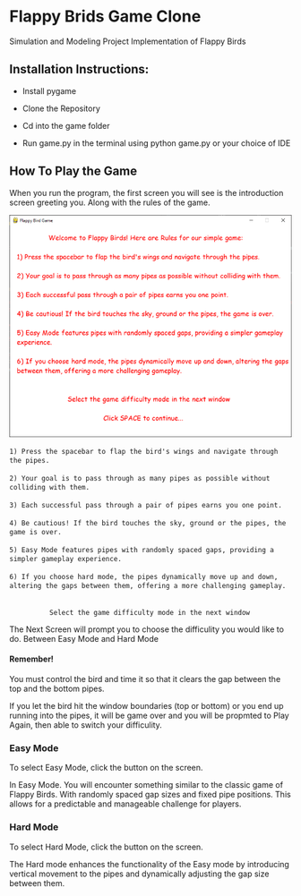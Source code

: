 # Flappy Brids Game Clone
Simulation and Modeling Project Implementation of Flappy Birds

## Installation Instructions:

- Install pygame

- Clone the Repository

- Cd into the game folder

- Run game.py in the terminal using python game.py or your choice of IDE

## How To Play the Game
When you run the program, the first screen you will see is the introduction screen greeting you. Along with the rules of the game.


![Welcome_Screen](https://github.com/harsh1715/Flappybrids/blob/main/Welcome_Screen.png)

    1) Press the spacebar to flap the bird's wings and navigate through the pipes.

    2) Your goal is to pass through as many pipes as possible without colliding with them.

    3) Each successful pass through a pair of pipes earns you one point.

    4) Be cautious! If the bird touches the sky, ground or the pipes, the game is over.

    5) Easy Mode features pipes with randomly spaced gaps, providing a simpler gameplay experience. 

    6) If you choose hard mode, the pipes dynamically move up and down, altering the gaps between them, offering a more challenging gameplay.


              Select the game difficulty mode in the next window

The Next Screen will prompt you to choose the difficulity you would like to do. Between Easy Mode and Hard Mode<br>

#### Remember!

You must control the bird and time it so that it clears the gap between the top and the bottom pipes. 

If you let the bird hit the window boundaries (top or bottom) or you end up running into the pipes, it will be game over and you will be propmted to Play Again, then able to switch your difficulity. 

### Easy Mode
To select Easy Mode, click the button on the screen.

In Easy Mode. You will encounter something similar to the classic game of Flappy Birds. With randomly spaced gap sizes and fixed pipe positions. This allows for a predictable and manageable challenge for players. 


### Hard Mode
To select Hard Mode, click the button on the screen.

The Hard mode enhances the functionality of the Easy mode by introducing vertical movement to the pipes and dynamically adjusting the gap size between them. 